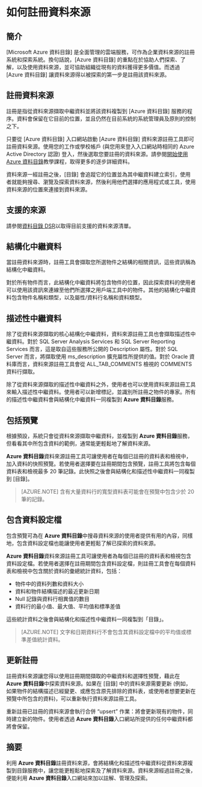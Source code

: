 <properties
   pageTitle="如何註冊資料來源"
   description="強調如何利用 [Azure 資料目錄] 註冊資料來源 (包括擷取的中繼資料欄位，以及預覽期間支援的資料來源) 的說明文章。"
   services="data-catalog"
   documentationCenter=""
   authors="steelanddata"
   manager="NA"
   editor=""
   tags=""/>
<tags
   ms.service="data-catalog"
   ms.devlang="NA"
   ms.topic="get-started-article"
   ms.tgt_pltfrm="NA"
   ms.workload="data-catalog"
   ms.date="02/08/2016"
   ms.author="maroche"/>


# 如何註冊資料來源

## 簡介
[Microsoft Azure 資料目錄] 是全面管理的雲端服務，可作為企業資料來源的註冊系統和探索系統。換句話說，[Azure 資料目錄] 的重點在於協助人們探索、了解，以及使用資料來源，並可協助組織從現有的資料獲得更多價值。而透過 [Azure 資料目錄] 讓資料來源得以被探索的第一步是註冊該資料來源。
## 註冊資料來源
註冊是指從資料來源擷取中繼資料並將該資料複製到 [Azure 資料目錄] 服務的程序。資料會保留在它目前的位置，並且仍然在目前系統的系統管理員及原則的控制之下。

只要從 [Azure 資料目錄] 入口網站啟動 [Azure 資料目錄] 資料來源註冊工具即可註冊資料來源。使用您的工作或學校帳戶 (與您用來登入入口網站時相同的 Azure Active Directory 認證) 登入，然後選取您要註冊的資料來源。請參閱[開始使用 Azure 資料目錄](data-catalog-get-started.md)教學課程，取得更多的逐步詳細資料。

資料來源一經註冊之後，[目錄] 會追蹤它的位置並為其中繼資料建立索引，使用者就能夠搜尋、瀏覽及探索資料來源，然後利用他們選擇的應用程式或工具，使用資料來源的位置來連接到資料來源。

## 支援的來源
請參閱[資料目錄 DSR](data-catalog-dsr.md)以取得目前支援的資料來源清單。<br/>


## 結構化中繼資料
當註冊資料來源時，註冊工具會擷取您所選物件之結構的相關資訊，這些資訊稱為結構化中繼資料。

對於所有物件而言，此結構化中繼資料將包含物件的位置，因此探索資料的使用者可以使用該資訊來連線至他們所選擇之用戶端工具中的物件。其他的結構化中繼資料包含物件名稱和類型，以及屬性/資料行名稱和資料類型。

## 描述性中繼資料
除了從資料來源擷取的核心結構化中繼資料，資料來源註冊工具也會擷取描述性中繼資料。對於 SQL Server Analysis Services 和 SQL Server Reporting Services 而言，這是取自這些服務所公開的 Description 屬性。對於 SQL Server 而言，將擷取使用 ms\_description 擴充屬性所提供的值。對於 Oracle 資料庫而言，資料來源註冊工具會從 ALL\_TAB\_COMMENTS 檢視的 COMMENTS 資料行擷取。

除了從資料來源擷取的描述性中繼資料之外，使用者也可以使用資料來源註冊工具來輸入描述性中繼資料。使用者可以新增標記，並識別所註冊之物件的專家。所有的描述性中繼資料會與結構化中繼資料一同複製到 **Azure 資料目錄**服務。

## 包括預覽

根據預設，系統只會從資料來源擷取中繼資料，並複製到 **Azure 資料目錄**服務，但看看其中所包含資料的範例，通常能更輕鬆地了解資料來源。

**Azure 資料目錄**資料來源註冊工具可讓使用者在每個已註冊的資料表和檢視中，加入資料的快照預覽。若使用者選擇要在註冊期間包含預覽，註冊工具將包含每個資料表和檢視最多 20 筆記錄。此快照之後會與結構化和描述性中繼資料一同複製到 [目錄]。


> [AZURE.NOTE]  含有大量資料行的寬型資料表可能會在預覽中包含少於 20 筆的記錄。


## 包含資料設定檔

包含預覽可為在 **Azure 資料目錄**中搜尋資料來源的使用者提供有用的內容，同樣地，包含資料設定檔也能讓使用者更輕鬆了解已探索的資料來源。

**Azure 資料目錄**資料來源註冊工具可讓使用者為每個已註冊的資料表和檢視包含資料設定檔。若使用者選擇在註冊期間包含資料設定檔，則註冊工具會在每個資料表和檢視中包含關於資料的彙總統計資料，包括：

* 物件中的資料列數和資料大小
* 資料和物件結構描述的最近更新日期
* Null 記錄與資料行相異值的數目
* 資料行的最小值、最大值、平均值和標準差值

這些統計資料之後會與結構化和描述性中繼資料一同複製到「目錄」。

> [AZURE.NOTE]  文字和日期資料行不會包含其資料設定檔中的平均值或標準差值統計資料。

## 更新註冊

註冊資料來源讓您得以使用註冊期間擷取的中繼資料和選擇性預覽，藉此在 **Azure 資料目錄**中探索資料來源。如果在 [目錄] 中的資料來源需要更新 (例如，如果物件的結構描述已經變更、或應包含原先排除的資料表，或使用者想要更新在預覽中所包含的資料)，可以重新執行資料來源註冊工具。

重新註冊已註冊的資料來源會執行合併 “upsert” 作業：將會更新現有的物件，同時建立新的物件。使用者透過 **Azure 資料目錄**入口網站所提供的任何中繼資料都將會保留。

## 摘要
利用 **Azure 資料目錄**註冊資料來源，會將結構化和描述性中繼資料從資料來源複製到目錄服務中，讓您能更輕鬆地探索及了解資料來源。資料來源經過註冊之後，便能利用 **Azure 資料目錄**入口網站來加以註解、管理及探索。

<!---HONumber=AcomDC_0224_2016-->